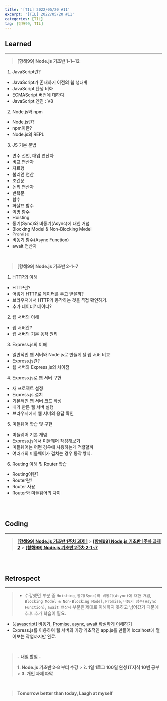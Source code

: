 ```yaml
---
title: '[TIL] 2022/05/20 #11'
excerpt: '[TIL] 2022/05/20 #11'
categories: [TIL]
tag: [항해99, TIL]
---
```


## Learned

---

> **[항해99] Node.js 기초반 1-1~12**

1. JavaScript란?

-   JavaScript가 존재하기 이전의 웹 생태계
-   JavaScript 탄생 비화
-   ECMAScript 버전에 대하여
-   JavaScript 엔진 : V8

2. Node.js와 npm

-   Node.js란?
-   npm이란?
-   Node.js의 REPL

3. JS 기본 문법

-   변수 선언, 대입 연산자
-   비교 연산자
-   자료형
-   불리언 연산
-   조건문
-   논리 연산자
-   반복문
-   함수
-   화살표 함수
-   익명 함수
-   Hoisting
-   동기(Sync)와 비동기(Async)에 대한 개념
-   Blocking Model & Non-Blocking Model
-   Promise
-   비동기 함수(Async Function)
-   await 연산자

<br>

> **[항해99] Node.js 기초반 2-1~7**

1. HTTP의 이해

-   HTTP란?
-   어떻게 HTTP로 데이터를 주고 받을까?
-   브라우저에서 HTTP가 동작하는 것을 직접 확인하기.
-   추가 데이터? 데이터?

2. 웹 서버의 이해

-   웹 서버란?
-   웹 서버의 기본 동작 원리

3. Express.js의 이해

-   일반적인 웹 서버와 Node.js로 만들게 될 웹 서버 비교
-   Express.js란?
-   웹 서버와 Express.js의 차이점

4. Express.js로 웹 서버 구현

-   새 프로젝트 설정
-   Express.js 설치
-   기본적인 웹 서버 코드 작성
-   내가 만든 웹 서버 실행
-   브라우저에서 웹 서버의 응답 확인

5. 미들웨어 학습 및 구현

-   미들웨어 기본 개념
-   Express.js에서 미들웨어 작성해보기
-   미들웨어는 어떤 경우에 사용하는게 적합할까
-   여러개의 미들웨어가 겹치는 경우 동작 방식.

6. Routing 이해 및 Router 학습

-   Routing이란?
-   Router란?
-   Router 사용
-   Router와 미들웨어의 차이

<br><br>

## Coding

---

> **[[항해99] Node.js 기초반 1주차 과제 1](https://github.com/lilclown97/TIL/blob/main/%ED%95%AD%ED%95%B499/05-20/node.js%20%EA%B8%B0%EC%B4%88%201-1.js)** > **[[항해99] Node.js 기초반 1주차 과제 2](https://github.com/lilclown97/TIL/blob/main/%ED%95%AD%ED%95%B499/05-20/node.js%20%EA%B8%B0%EC%B4%88%201-2.js)** > **[[항해99] Node.js 기초반 2주차 2-1~7](https://github.com/lilclown97/TIL/tree/main/%ED%95%AD%ED%95%B499/05-20/SPA_MALL)**

<br><br>

## Retrospect

---

> -   수강했던 부분 중 `Hoisting`, `동기(Sync)와 비동기(Async)에 대한 개념`, `Blocking Model & Non-Blocking Model`, `Promise`, `비동기 함수(Async Function)`, `await 연산자` 부분은 제대로 이해하지 못하고 넘어갔기 때문에 추후 추가 학습이 필요.

-   [[Javascript] 비동기, Promise, async, await 확실하게 이해하기](https://elvanov.com/2597)
-   Express.js를 이용하여 웹 서버의 가장 기초적인 app.js를 만들어 localhost에 열어보는 작업까지만 완료.

<br>

> **- 내일 할일 -**
>
> **1. Node.js 기초반 2-8 부터 수강** > **2. 1일 1로그 100일 완성 IT지식 10번 공부** > **3. 개인 과제 파악**

<br>

> **Tomorrow better than today, Laugh at myself**
